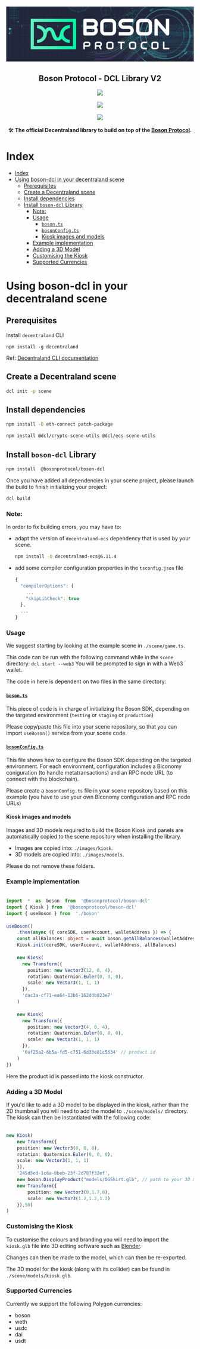 [![banner](docs/assets/banner.png)](https://bosonprotocol.io)

  

<h2  align="center">Boson Protocol - DCL Library V2</h2>

  

<div  align="center">

  

<a  href="">![](https://img.shields.io/badge/license-Apache--2.0-brightgreen?style=flat-square)</a>

<a  href="https://discord.com/invite/QSdtKRaap6">![](https://img.shields.io/badge/Chat%20on-Discord-%235766f2?style=flat-square)</a>

<a  href="https://twitter.com/BosonProtocol">![](https://img.shields.io/twitter/follow/BosonProtocol?style=social)</a>

  

</div>

  

<div  align="center">

  

🛠️ **The official Decentraland library to build on top of the [Boson Protocol](https://bosonprotocol.io).**

  

</div>

  

# Index

  

- [Index](#index)
- [Using boson-dcl in your decentraland scene](#using-boson-dcl-in-your-decentraland-scene)
  - [Prerequisites](#prerequisites)
  - [Create a Decentraland scene](#create-a-decentraland-scene)
  - [Install dependencies](#install-dependencies)
  - [Install `boson-dcl` Library](#install-boson-dcl-library)
    - [Note:](#note)
    - [Usage](#usage)
      - [`boson.ts`](#bosonts)
      - [`bosonConfig.ts`](#bosonconfigts)
      - [Kiosk images and models](#kiosk-images-and-models)
    - [Example implementation](#example-implementation)
    - [Adding a 3D Model](#adding-a-3d-model)
    - [Customising the Kiosk](#customising-the-kiosk)
    - [Supported Currencies](#supported-currencies)

  

# Using boson-dcl in your decentraland scene

## Prerequisites

Install `decentraland` CLI
```
npm install -g decentraland
```
Ref: [Decentraland CLI documentation](https://github.com/decentraland/cli)

## Create a Decentraland scene
```bash
dcl init -p scene
```

## Install dependencies

```bash
npm install -D eth-connect patch-package
```

```bash
npm install @dcl/crypto-scene-utils @dcl/ecs-scene-utils
```

## Install `boson-dcl` Library

```bash
npm install  @bosonprotocol/boson-dcl
```

Once you have added all dependencies in your scene project, please launch the build to finish initializing your project:
```bash
dcl build
```

### Note:
In order to fix building errors, you may have to:
- adapt the version of `decentraland-ecs` dependency that is used by your scene.
  ```bash
  npm install -D decentraland-ecs@6.11.4
  ```
- add some compiler configuration properties in the `tsconfig.json` file
  ```ts
  {
    "compilerOptions": {
      ...
      "skipLibCheck": true
    },
    ...
  }

  ```

### Usage

We suggest starting by looking at the example scene in `./scene/game.ts`.

This code can be run with the following command while in the `scene` directory:
`dcl start --web3`
You will be prompted to sign in with a Web3 wallet. 

The code in here is dependent on two files in the same directory:

#### [`boson.ts`](../scene/src/boson.ts)

This piece of code is in charge of initializing the Boson SDK, depending on the targeted environment (`testing` or `staging` or `production`)

Please copy/paste this file into your scene repository, so that you can import `useBoson()` service from your scene code.

#### [`bosonConfig.ts`](../scene/src/bosonConfig.example.ts)

This file shows how to configure the Boson SDK depending on the targeted environment. For each environment, configuration includes a Biconomy coniguration (to handle metatransactions) and an RPC node URL (to connect with the blockchain).

Please create a `bosonConfig.ts` file in your scene repository based on this example (you have to use your own BIconomy configuration and RPC node URLs)

#### Kiosk images and models

Images and 3D models required to build the Boson Kiosk and panels are automatically copied to the scene repository when installing the library.
- Images are copied into: `./images/kiosk`.
- 3D models are copied into: `./images/models`.

Please do not remove these folders.

### Example implementation

```ts

import  *  as  boson  from  '@bosonprotocol/boson-dcl'
import { Kiosk } from  '@bosonprotocol/boson-dcl'
import { useBoson } from  './boson'

useBoson()
	.then(async ({ coreSDK, userAccount, walletAddress }) => {
	const allBalances: object = await boson.getAllBalances(walletAddress)
    Kiosk.init(coreSDK, userAccount, walletAddress, allBalances)

    new Kiosk(
      new Transform({
        position: new Vector3(12, 0, 4),
        rotation: Quaternion.Euler(0, 0, 0),
        scale: new Vector3(1, 1, 1)
      }),
      'dac3a-cf71-ea64-12b6-162ddb823e7'
    )

    new Kiosk(
      new Transform({
        position: new Vector3(4, 0, 4),
        rotation: Quaternion.Euler(0, 0, 0),
        scale: new Vector3(1, 1, 1)
      }),
      '0af25a2-6b5a-fd5-c751-6d33e81c5634' // product id
    )
})
```

Here the product id is passed into the kiosk constructor.

### Adding a 3D Model
If you'd like to add a 3D model to be displayed in the kiosk, rather than the 2D thumbnail you will need to add the model to `./scene/models/` directory.  The kiosk can then be instantiated with the following code:

```ts

new Kiosk(
    new Transform({
    position: new Vector3(8, 0, 8),
    rotation: Quaternion.Euler(0, 0, 0),
    scale: new Vector3(1, 1, 1)
    }),
    '245d5ed-1c6a-0beb-23f-2d787f32ef',
    new boson.DisplayProduct("models/OGShirt.glb", // path to your 3D model
	new Transform({
		position: new Vector3(0,1.7,0),
		scale: new Vector3(1.2,1.2,1.2)
    }),50)
)

```

### Customising the Kiosk

To customise the colours and branding you will need to import the `kiosk.glb` file into 3D editing software such as [Blender](https://www.blender.org/).

Changes can then be made to the model, which can then be re-exported.

The 3D model for the kiosk (along with its collider) can be found in `./scene/models/kiosk.glb`.

### Supported Currencies

Currently we support the following Polygon currencies:

* boson
* weth
* usdc
* dai
* usdt
           

